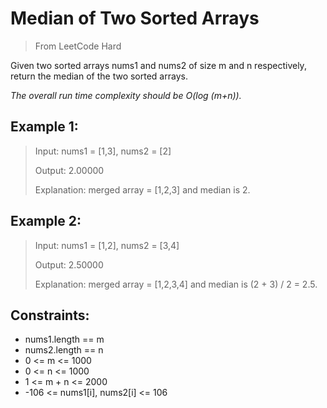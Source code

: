 # Median of Two Sorted Arrays

> From LeetCode Hard

Given two sorted arrays nums1 and nums2 of size m and n respectively, return the median of the two sorted arrays.

*The overall run time complexity should be O(log (m+n)).*

## Example 1:

> Input: nums1 = [1,3], nums2 = [2]
>
> Output: 2.00000
> 
> Explanation: merged array = [1,2,3] and median is 2.

## Example 2:

> Input: nums1 = [1,2], nums2 = [3,4]
> 
> Output: 2.50000
> 
> Explanation: merged array = [1,2,3,4] and median is (2 + 3) / 2 = 2.5.
 

## Constraints:

- nums1.length == m
- nums2.length == n
- 0 <= m <= 1000
- 0 <= n <= 1000
- 1 <= m + n <= 2000
- -106 <= nums1[i], nums2[i] <= 106
